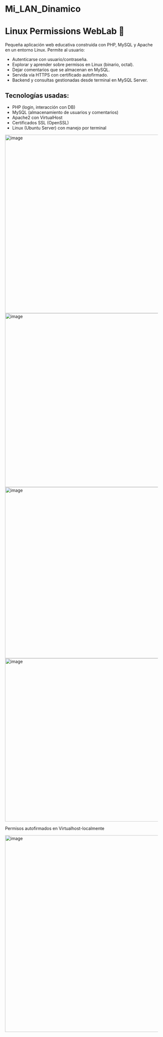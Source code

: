 # Mi_LAN_Dinamico
# Linux Permissions WebLab 🔐

Pequeña aplicación web educativa construida con PHP, MySQL y Apache en un entorno Linux. Permite al usuario:
- Autenticarse con usuario/contraseña.
- Explorar y aprender sobre permisos en Linux (binario, octal).
- Dejar comentarios que se almacenan en MySQL.
- Servida vía HTTPS con certificado autofirmado.
- Backend y consultas gestionadas desde terminal en MySQL Server.

## Tecnologías usadas:
- PHP (login, interacción con DB)
- MySQL (almacenamiento de usuarios y comentarios)
- Apache2 con VirtualHost
- Certificados SSL (OpenSSL)
- Linux (Ubuntu Server) con manejo por terminal

<img width="1346" height="586" alt="image" src="https://github.com/user-attachments/assets/a94a6071-9676-49ec-bf89-ab4dabe22dc7" />

<img width="1329" height="571" alt="image" src="https://github.com/user-attachments/assets/910a66a7-2539-45b6-9387-d2ee4676e007" />

<img width="1314" height="562" alt="image" src="https://github.com/user-attachments/assets/c2fece8b-e3f0-420a-ba75-fdb3d3b51d2c" />

<img width="1296" height="536" alt="image" src="https://github.com/user-attachments/assets/29dafb52-f4b5-4350-99cf-4cb7169cd0a2" />

Permisos autofirmados en Virtualhost-localmente

<img width="774" height="646" alt="image" src="https://github.com/user-attachments/assets/605da070-f857-4c65-89ee-c55295f824bd" />









